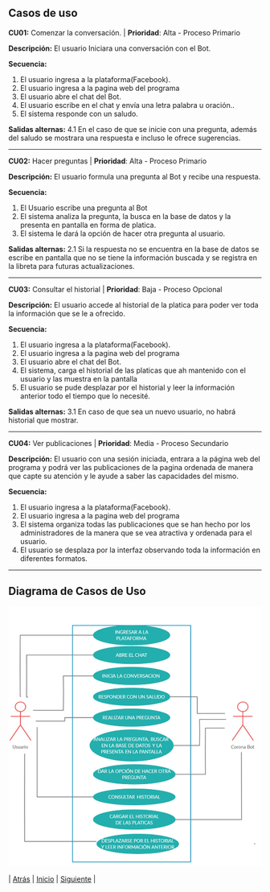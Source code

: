 ## Casos de uso

**CU01:** Comenzar la conversación. | **Prioridad**: Alta - Proceso Primario

**Descripción:** El usuario Iniciara una conversación con el Bot.

**Secuencia:**
1. El usuario ingresa a la plataforma(Facebook).
2. El usuario ingresa a la pagina web del programa
3. El usuario abre el chat del Bot.
4. El usuario escribe en el chat y envía una letra palabra u oración..
5. El sistema responde con un saludo.

**Salidas alternas:** 4.1 En el caso de que se inicie con una pregunta, además del saludo se mostrara una respuesta e incluso le ofrece sugerencias.

------------

**CU02:** Hacer preguntas | **Prioridad**: Alta - Proceso Primario

**Descripción:** El usuario formula una pregunta al Bot y recibe una respuesta.

**Secuencia:**
1. El Usuario escribe una pregunta al Bot
2. El sistema analiza la pregunta, la busca en la base de datos y la presenta en pantalla en forma de platica.
3. El sistema le dará la opción de hacer otra pregunta al usuario. 

**Salidas alternas:** 2.1 Si la respuesta no se encuentra en la base de datos se escribe en pantalla que no se tiene la información buscada y se registra en la libreta para futuras actualizaciones.

------------

**CU03:** Consultar el historial | **Prioridad**: Baja - Proceso Opcional

**Descripción:** El usuario accede al historial de la platica para poder ver toda la información que se le a ofrecido.  

**Secuencia:**
1. El usuario ingresa a la plataforma(Facebook).
2. El usuario ingresa a la pagina web del programa
3. El usuario abre el chat del Bot.
4. El sistema, carga el historial de las platicas que ah mantenido con el usuario y las muestra en la pantalla   
5. El usuario se pude desplazar por el historial y leer la información anterior todo el tiempo que lo necesité.

**Salidas alternas:** 3.1 En caso de que sea un nuevo usuario, no habrá historial que mostrar.

------------
**CU04:** Ver publicaciones | **Prioridad**: Media - Proceso Secundario

**Descripción:** El usuario con una sesión iniciada, entrara a la página web del programa y podrá ver las publicaciones de la pagina ordenada de manera que capte su atención y le ayude a saber las capacidades del mismo.  

**Secuencia:**
1. El usuario ingresa a la plataforma(Facebook).
2. El usuario ingresa a la pagina web del programa
3. El sistema organiza todas las publicaciones que se han hecho por los administradores de la manera que se vea atractiva y ordenada para el usuario.
4. El usuario se desplaza por la interfaz observando toda la información en diferentes formatos.

------------

## Diagrama de Casos de Uso
![](https://github.com/DarozZero/CoronaBot/blob/Jose/Documentacion/Diagrama%20de%20casos%20de%20uso.jpeg?raw=true)

| [Atrás](https://github.com/DarozZero/CoronaBot/blob/main/Documentacion/7.%20Historias%20de%20Usuario.md "Atrás") 
| [Inicio](https://github.com/DarozZero/CoronaBot "Inicio") 
| [Siguiente](https://github.com/DarozZero/CoronaBot/blob/main/Documentacion/3.%20Procesos%20y%20roles.md "Siguiente") |  
